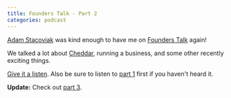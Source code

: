 ```yaml
---
title: Founders Talk - Part 2
categories: podcast
---
```


[Adam Stacoviak](https://twitter.com/adamstac) was kind enough to have me on [Founders Talk](http://5by5.tv/founderstalk/39) again!

We talked a lot about [Cheddar](http://cheddarapp.com), running a business, and some other recently exciting things.

[Give it a listen](http://5by5.tv/founderstalk/39). Also be sure to listen to [part 1](http://5by5.tv/founderstalk/38) first if you haven't heard it.

**Update:** Check out [part 3](http://samsoff.es/posts/founders-talk-part-3).
